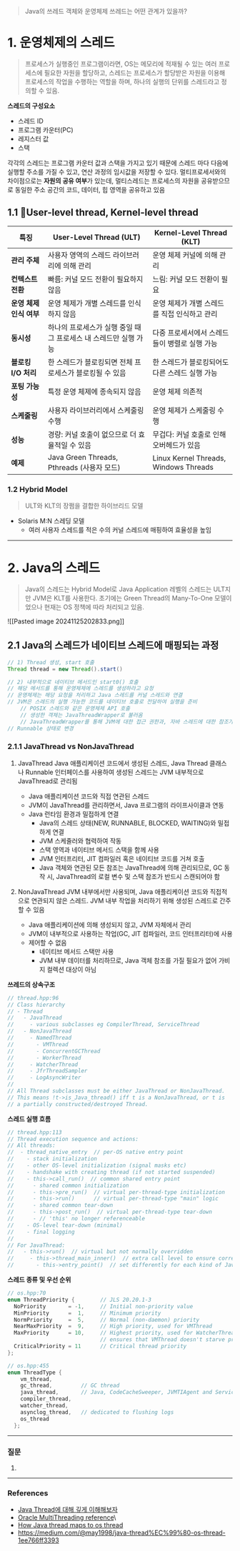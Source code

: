 > Java의 쓰레드 객체와 운영체제 쓰레드는 어떤 관계가 있을까?

# 1. 운영체제의 스레드
> 프로세스가 실행중인 프로그램이라면, OS는 메모리에 적재될 수 있는 여러 프로세스에 필요한 자원을 할당하고, 스레드는 프로세스가 할당받은 자원을 이용해 프로세스의 작업을 수행하는 역할을 하며, 하나의 실행의 단위를 스레드라고 정의할 수 있음.

**스레드의 구성요소**
- 스레드 ID
- 프로그램 카운터(PC)
- 레지스터 값
- 스택

각각의 스레드는 프로그램 카운터 값과 스택을 가지고 있기 때문에 스레드 마다 다음에 실행할 주소를 가질 수 있고, 연산 과정의 임시값을 저장할 수 있다. 멀티프로세서와의 차이점으로는 **자원의 공유 여부**가 있는데, 멀티스레드는 프로세스의 자원을 공유받으므로 동일한 주소 공간의 코드, 데이터, 힙 영역을 공유하고 있음

## 1.1 User-level thread, Kernel-level thread
| **특징**          | **User-Level Thread (ULT)**           | **Kernel-Level Thread (KLT)**         |
| --------------- | ------------------------------------- | ------------------------------------- |
| **관리 주체**       | 사용자 영역의 스레드 라이브러리에 의해 관리              | 운영 체제 커널에 의해 관리                       |
| **컨텍스트 전환**     | 빠름: 커널 모드 전환이 필요하지 않음                 | 느림: 커널 모드 전환이 필요                      |
| **운영 체제 인식 여부** | 운영 체제가 개별 스레드를 인식하지 않음                | 운영 체제가 개별 스레드를 직접 인식하고 관리             |
| **동시성**         | 하나의 프로세스가 실행 중일 때 그 프로세스 내 스레드만 실행 가능 | 다중 프로세서에서 스레드들이 병렬로 실행 가능             |
| **블로킹 I/O 처리**  | 한 스레드가 블로킹되면 전체 프로세스가 블로킹될 수 있음       | 한 스레드가 블로킹되어도 다른 스레드 실행 가능            |
| **포팅 가능성**      | 특정 운영 체제에 종속되지 않음                     | 운영 체제 의존적                             |
| **스케줄링**        | 사용자 라이브러리에서 스케줄링 수행                   | 운영 체제가 스케줄링 수행                        |
| **성능**          | 경량: 커널 호출이 없으므로 더 효율적일 수 있음           | 무겁다: 커널 호출로 인해 오버헤드가 있음               |
| **예제**          | Java Green Threads, Pthreads (사용자 모드) | Linux Kernel Threads, Windows Threads |

### 1.2 Hybrid Model
> ULT와 KLT의 장쩜을 결합한 하이브리드 모델

- Solaris M:N 스레딩 모델
	- 여러 사용자 스레드를 적은 수의 커널 스레드에 매핑하여 효율성을 높임

---
# 2. Java의 스레드
> Java의 스레드는 Hybrid Model로 Java Application 레벨의 스레드는 ULT지만 JVM은 KLT를 사용한다. 초기에는 Green Thread의 Many-To-One 모델이었으나 현재는 OS 정책에 따라 처리되고 있음.

![[Pasted image 20241125202833.png]]

## 2.1 Java의 스레드가 네이티브 스레드에 매핑되는 과정
```Java
// 1) Thread 생성, start 호출
Thread thread = new Thread().start()

// 2) 내부적으로 네이티브 메서드인 start0() 호출
// 해당 메서드를 통해 운영체제에 스레드를 생성하라고 요청
// 운영체제는 해당 요청을 처리하고 Java 스레드를 커널 스레드와 연결
// JVM은 스레드의 실행 가능한 코드를 네이티브 호출로 전달하여 실행을 준비
	// POSIX 스레드와 같은 운영체제 API 호출
	// 생성한 객체는 JavaThreadWrapper로 불러옴
	// JavaThreadWrapper를 통해 JVM에 대한 접근 권한과, 자바 스레드에 대한 참조가 가능해짐
// Runnable 상태로 변경
```

### 2.1.1 JavaThread vs NonJavaThread
1. JavaThread
   Java 애플리케이션 코드에서 생성된 스레드, Java Thread 클래스나 Runnable 인터페이스를 사용하여 생성된 스레드는 JVM 내부적으로 JavaThread로 관리됨
   - Java 애플리케이션 코드와 직접 연관된 스레드
   - JVM이 JavaThread를 관리하면서, Java 프로그램의 라이프사이클과 연동
   - Java 런타임 환경과 밀접하게 연결
	   - Java의 스레드 상태(NEW, RUNNABLE, BLOCKED, WAITING)와 밀접하게 연결
	   - JVM 스케줄러와 협력하여 작동
	   - 스택 영역과 네이티브 메서드 스택을 함께 사용
	   - JVM 인터프리터, JIT 컴파일러 혹은 네이티브 코드를 거쳐 호출
	   - Java 객체와 연관된 모든 참조는 JavaThread에 의해 관리되므로, GC 동작 시, JavaThread의 로컬 변수 및 스택 참조가 반드시 스캔되어야 함

2. NonJavaThread
   JVM 내부에서만 사용되며, Java 애플리케이션 코드와 직접적으로 연관되지 않은 스레드. JVM 내부 작업을 처리하기 위해 생성된 스레드로 간주할 수 있음
    - Java 애플리케이션에 의해 생성되지 않고, JVM 자체에서 관리
    - JVM이 내부적으로 사용하는 작업(GC, JIT 컴파일러, 코드 인터프리터)에 사용
    - 제어할 수 없음
	    - 네이티브 메서드 스택만 사용
	    - JVM 내부 데이터를 처리하므로, Java 객체 참조를 가질 필요가 없어 가비지 컬렉션 대상이 아님


**쓰레드의 상속구조**
```Java
// thread.hpp:96
// Class hierarchy
// - Thread
//   - JavaThread
//     - various subclasses eg CompilerThread, ServiceThread
//   - NonJavaThread
//     - NamedThread
//       - VMThread
//       - ConcurrentGCThread
//       - WorkerThread
//     - WatcherThread
//     - JfrThreadSampler
//     - LogAsyncWriter
//
// All Thread subclasses must be either JavaThread or NonJavaThread.
// This means !t->is_Java_thread() iff t is a NonJavaThread, or t is
// a partially constructed/destroyed Thread.
```

**스레드 실행 흐름**
```Java
// thread.hpp:113
// Thread execution sequence and actions:
// All threads:
//  - thread_native_entry  // per-OS native entry point
//    - stack initialization
//    - other OS-level initialization (signal masks etc)
//    - handshake with creating thread (if not started suspended)
//    - this->call_run()  // common shared entry point
//      - shared common initialization
//      - this->pre_run()  // virtual per-thread-type initialization
//      - this->run()      // virtual per-thread-type "main" logic
//      - shared common tear-down
//      - this->post_run()  // virtual per-thread-type tear-down
//      - // 'this' no longer referenceable
//    - OS-level tear-down (minimal)
//    - final logging
//
// For JavaThread:
//   - this->run()  // virtual but not normally overridden
//     - this->thread_main_inner()  // extra call level to ensure correct stack calculations
//       - this->entry_point()  // set differently for each kind of JavaThread
```

**스레드 종류 및 우선 순위**
```Java
// os.hpp:70
enum ThreadPriority {        // JLS 20.20.1-3
  NoPriority       = -1,     // Initial non-priority value
  MinPriority      =  1,     // Minimum priority
  NormPriority     =  5,     // Normal (non-daemon) priority
  NearMaxPriority  =  9,     // High priority, used for VMThread
  MaxPriority      = 10,     // Highest priority, used for WatcherThread
                             // ensures that VMThread doesn't starve profiler
  CriticalPriority = 11      // Critical thread priority
};

// os.hpp:455
enum ThreadType {
    vm_thread,
    gc_thread,         // GC thread
    java_thread,       // Java, CodeCacheSweeper, JVMTIAgent and Service threads.
    compiler_thread,
    watcher_thread,
    asynclog_thread,   // dedicated to flushing logs
    os_thread
  };
```

---
### 질문

1. 

---
### References
- [Java Thread에 대해 깊게 이해해보자](https://letsmakemyselfprogrammer.tistory.com/98)
- [Oracle MultiThreading reference](https://docs.oracle.com/cd/E19620-01/805-4031/6j3qv1oed/index.html)\
- [How Java thread maps to os thread](https://medium.com/@unmeshvjoshi/how-java-thread-maps-to-os-thread-e280a9fb2e06)
- https://medium.com/@may1998/java-thread%EC%99%80-os-thread-1ee766ff3393